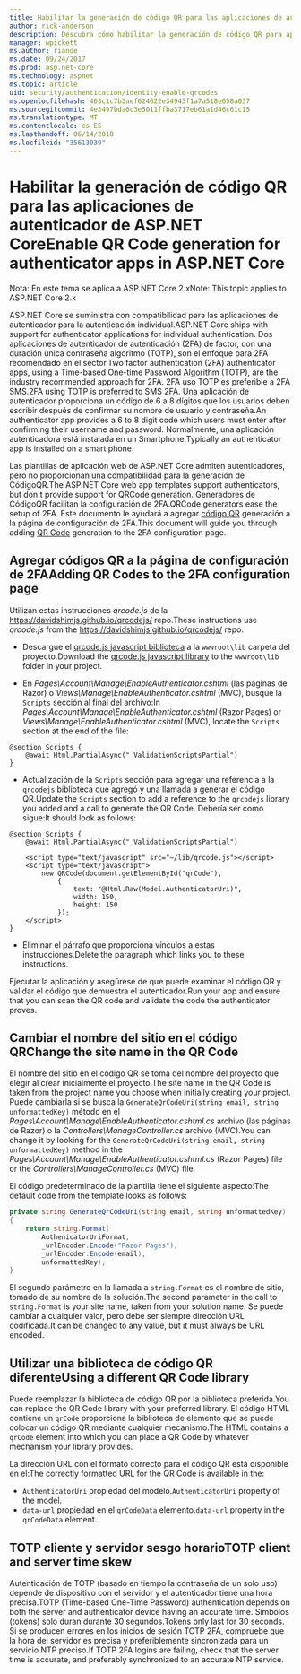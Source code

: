 ```yaml
---
title: Habilitar la generación de código QR para las aplicaciones de autenticador de ASP.NET Core
author: rick-anderson
description: Descubra cómo habilitar la generación de código QR para aplicaciones de autenticador que funcionan con la autenticación de dos factores principales de ASP.NET.
manager: wpickett
ms.author: riande
ms.date: 09/24/2017
ms.prod: asp.net-core
ms.technology: aspnet
ms.topic: article
uid: security/authentication/identity-enable-qrcodes
ms.openlocfilehash: 463c1c7b3aef624622e34943f1a7a518e658a037
ms.sourcegitcommit: 4e3497bda0c3e5011ffba3717eb61a1d46c61c15
ms.translationtype: MT
ms.contentlocale: es-ES
ms.lasthandoff: 06/14/2018
ms.locfileid: "35613039"
---
```

# <a name="enable-qr-code-generation-for-authenticator-apps-in-aspnet-core"></a><span data-ttu-id="4e426-103">Habilitar la generación de código QR para las aplicaciones de autenticador de ASP.NET Core</span><span class="sxs-lookup"><span data-stu-id="4e426-103">Enable QR Code generation for authenticator apps in ASP.NET Core</span></span>

<span data-ttu-id="4e426-104">Nota: En este tema se aplica a ASP.NET Core 2.x</span><span class="sxs-lookup"><span data-stu-id="4e426-104">Note: This topic applies to ASP.NET Core 2.x</span></span>

<span data-ttu-id="4e426-105">ASP.NET Core se suministra con compatibilidad para las aplicaciones de autenticador para la autenticación individual.</span><span class="sxs-lookup"><span data-stu-id="4e426-105">ASP.NET Core ships with support for authenticator applications for individual authentication.</span></span> <span data-ttu-id="4e426-106">Dos aplicaciones de autenticador de autenticación (2FA) de factor, con una duración única contraseña algoritmo (TOTP), son el enfoque para 2FA recomendado en el sector.</span><span class="sxs-lookup"><span data-stu-id="4e426-106">Two factor authentication (2FA) authenticator apps, using a Time-based One-time Password Algorithm (TOTP), are the industry recommended approach for 2FA.</span></span> <span data-ttu-id="4e426-107">2FA uso TOTP es preferible a 2FA SMS.</span><span class="sxs-lookup"><span data-stu-id="4e426-107">2FA using TOTP is preferred to SMS 2FA.</span></span> <span data-ttu-id="4e426-108">Una aplicación de autenticador proporciona un código de 6 a 8 dígitos que los usuarios deben escribir después de confirmar su nombre de usuario y contraseña.</span><span class="sxs-lookup"><span data-stu-id="4e426-108">An authenticator app provides a 6 to 8 digit code which users must enter after confirming their username and password.</span></span> <span data-ttu-id="4e426-109">Normalmente, una aplicación autenticadora está instalada en un Smartphone.</span><span class="sxs-lookup"><span data-stu-id="4e426-109">Typically an authenticator app is installed on a smart phone.</span></span>

<span data-ttu-id="4e426-110">Las plantillas de aplicación web de ASP.NET Core admiten autenticadores, pero no proporcionan una compatibilidad para la generación de CódigoQR.</span><span class="sxs-lookup"><span data-stu-id="4e426-110">The ASP.NET Core web app templates support authenticators, but don't provide support for QRCode generation.</span></span> <span data-ttu-id="4e426-111">Generadores de CódigoQR facilitan la configuración de 2FA.</span><span class="sxs-lookup"><span data-stu-id="4e426-111">QRCode generators ease the setup of 2FA.</span></span> <span data-ttu-id="4e426-112">Este documento le ayudará a agregar [código QR](https://wikipedia.org/wiki/QR_code) generación a la página de configuración de 2FA.</span><span class="sxs-lookup"><span data-stu-id="4e426-112">This document will guide you through adding [QR Code](https://wikipedia.org/wiki/QR_code) generation to the 2FA configuration page.</span></span>

## <a name="adding-qr-codes-to-the-2fa-configuration-page"></a><span data-ttu-id="4e426-113">Agregar códigos QR a la página de configuración de 2FA</span><span class="sxs-lookup"><span data-stu-id="4e426-113">Adding QR Codes to the 2FA configuration page</span></span>

<span data-ttu-id="4e426-114">Utilizan estas instrucciones *qrcode.js* de la https://davidshimjs.github.io/qrcodejs/ repo.</span><span class="sxs-lookup"><span data-stu-id="4e426-114">These instructions use *qrcode.js* from the https://davidshimjs.github.io/qrcodejs/ repo.</span></span>

* <span data-ttu-id="4e426-115">Descargue el [qrcode.js javascript biblioteca](https://davidshimjs.github.io/qrcodejs/) a la `wwwroot\lib` carpeta del proyecto.</span><span class="sxs-lookup"><span data-stu-id="4e426-115">Download the [qrcode.js javascript library](https://davidshimjs.github.io/qrcodejs/) to the `wwwroot\lib` folder in your project.</span></span>

* <span data-ttu-id="4e426-116">En *Pages\Account\Manage\EnableAuthenticator.cshtml* (las páginas de Razor) o *Views\Manage\EnableAuthenticator.cshtml* (MVC), busque la `Scripts` sección al final del archivo:</span><span class="sxs-lookup"><span data-stu-id="4e426-116">In *Pages\Account\Manage\EnableAuthenticator.cshtml* (Razor Pages) or *Views\Manage\EnableAuthenticator.cshtml* (MVC), locate the `Scripts` section at the end of the file:</span></span>

```cshtml
@section Scripts {
    @await Html.PartialAsync("_ValidationScriptsPartial")
}
```

* <span data-ttu-id="4e426-117">Actualización de la `Scripts` sección para agregar una referencia a la `qrcodejs` biblioteca que agregó y una llamada a generar el código QR.</span><span class="sxs-lookup"><span data-stu-id="4e426-117">Update the `Scripts` section to add a reference to the `qrcodejs` library you added and a call to generate the QR Code.</span></span> <span data-ttu-id="4e426-118">Debería ser como sigue:</span><span class="sxs-lookup"><span data-stu-id="4e426-118">It should look as follows:</span></span>

```cshtml
@section Scripts {
    @await Html.PartialAsync("_ValidationScriptsPartial")

    <script type="text/javascript" src="~/lib/qrcode.js"></script>
    <script type="text/javascript">
        new QRCode(document.getElementById("qrCode"),
            {
                text: "@Html.Raw(Model.AuthenticatorUri)",
                width: 150,
                height: 150
            });
    </script>
}
```

* <span data-ttu-id="4e426-119">Eliminar el párrafo que proporciona vínculos a estas instrucciones.</span><span class="sxs-lookup"><span data-stu-id="4e426-119">Delete the paragraph which links you to these instructions.</span></span>

<span data-ttu-id="4e426-120">Ejecutar la aplicación y asegúrese de que puede examinar el código QR y validar el código que demuestra el autenticador.</span><span class="sxs-lookup"><span data-stu-id="4e426-120">Run your app and ensure that you can scan the QR code and validate the code the authenticator proves.</span></span>

## <a name="change-the-site-name-in-the-qr-code"></a><span data-ttu-id="4e426-121">Cambiar el nombre del sitio en el código QR</span><span class="sxs-lookup"><span data-stu-id="4e426-121">Change the site name in the QR Code</span></span>

<span data-ttu-id="4e426-122">El nombre del sitio en el código QR se toma del nombre del proyecto que elegir al crear inicialmente el proyecto.</span><span class="sxs-lookup"><span data-stu-id="4e426-122">The site name in the QR Code is taken from the project name you choose when initially creating your project.</span></span> <span data-ttu-id="4e426-123">Puede cambiarla si se busca la `GenerateQrCodeUri(string email, string unformattedKey)` método en el *Pages\Account\Manage\EnableAuthenticator.cshtml.cs* archivo (las páginas de Razor) o la *Controllers\ManageController.cs* archivo (MVC).</span><span class="sxs-lookup"><span data-stu-id="4e426-123">You can change it by looking for the `GenerateQrCodeUri(string email, string unformattedKey)` method in the *Pages\Account\Manage\EnableAuthenticator.cshtml.cs* (Razor Pages) file or the *Controllers\ManageController.cs* (MVC) file.</span></span> 

<span data-ttu-id="4e426-124">El código predeterminado de la plantilla tiene el siguiente aspecto:</span><span class="sxs-lookup"><span data-stu-id="4e426-124">The default code from the template looks as follows:</span></span>

```c#
private string GenerateQrCodeUri(string email, string unformattedKey)
{
    return string.Format(
        AuthenicatorUriFormat,
        _urlEncoder.Encode("Razor Pages"),
        _urlEncoder.Encode(email),
        unformattedKey);
}
```

<span data-ttu-id="4e426-125">El segundo parámetro en la llamada a `string.Format` es el nombre de sitio, tomado de su nombre de la solución.</span><span class="sxs-lookup"><span data-stu-id="4e426-125">The second parameter in the call to `string.Format` is your site name, taken from your solution name.</span></span> <span data-ttu-id="4e426-126">Se puede cambiar a cualquier valor, pero debe ser siempre dirección URL codificada.</span><span class="sxs-lookup"><span data-stu-id="4e426-126">It can be changed to any value, but it must always be URL encoded.</span></span>

## <a name="using-a-different-qr-code-library"></a><span data-ttu-id="4e426-127">Utilizar una biblioteca de código QR diferente</span><span class="sxs-lookup"><span data-stu-id="4e426-127">Using a different QR Code library</span></span>

<span data-ttu-id="4e426-128">Puede reemplazar la biblioteca de código QR por la biblioteca preferida.</span><span class="sxs-lookup"><span data-stu-id="4e426-128">You can replace the QR Code library with your preferred library.</span></span> <span data-ttu-id="4e426-129">El código HTML contiene un `qrCode` proporciona la biblioteca de elemento que se puede colocar un código QR mediante cualquier mecanismo.</span><span class="sxs-lookup"><span data-stu-id="4e426-129">The HTML contains a `qrCode` element into which you can place a QR Code by whatever mechanism your library provides.</span></span>

<span data-ttu-id="4e426-130">La dirección URL con el formato correcto para el código QR está disponible en el:</span><span class="sxs-lookup"><span data-stu-id="4e426-130">The correctly formatted URL for the QR Code is available in the:</span></span>

* <span data-ttu-id="4e426-131">`AuthenticatorUri` propiedad del modelo.</span><span class="sxs-lookup"><span data-stu-id="4e426-131">`AuthenticatorUri` property of the model.</span></span>
* <span data-ttu-id="4e426-132">`data-url` propiedad en el `qrCodeData` elemento.</span><span class="sxs-lookup"><span data-stu-id="4e426-132">`data-url` property in the `qrCodeData` element.</span></span> 

## <a name="totp-client-and-server-time-skew"></a><span data-ttu-id="4e426-133">TOTP cliente y servidor sesgo horario</span><span class="sxs-lookup"><span data-stu-id="4e426-133">TOTP client and server time skew</span></span>

<span data-ttu-id="4e426-134">Autenticación de TOTP (basado en tiempo la contraseña de un solo uso) depende de dispositivo con el servidor y el autenticador tiene una hora precisa.</span><span class="sxs-lookup"><span data-stu-id="4e426-134">TOTP (Time-based One-Time Password) authentication depends on both the server and authenticator device having an accurate time.</span></span> <span data-ttu-id="4e426-135">Símbolos (tokens) solo duran durante 30 segundos.</span><span class="sxs-lookup"><span data-stu-id="4e426-135">Tokens only last for 30 seconds.</span></span> <span data-ttu-id="4e426-136">Si se producen errores en los inicios de sesión TOTP 2FA, compruebe que la hora del servidor es precisa y preferiblemente sincronizada para un servicio NTP preciso.</span><span class="sxs-lookup"><span data-stu-id="4e426-136">If TOTP 2FA logins are failing, check that the server time is accurate, and preferably synchronized to an accurate NTP service.</span></span>
